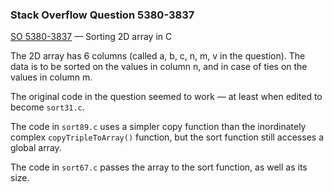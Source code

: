 ### Stack Overflow Question 5380-3837

[SO 5380-3837](https://stackoverflow.com/q/53803837) &mdash;
Sorting 2D array in C

The 2D array has 6 columns (called a, b, c, n, m, v in the question).
The data is to be sorted on the values in column n, and in case of ties
on the values in column m.

The original code in the question seemed to work — at least when edited
to become `sort31.c`.

The code in `sort89.c` uses a simpler copy function than the inordinately
complex `copyTripleToArray()` function, but the sort function still
accesses a global array.

The code in `sort67.c` passes the array to the sort function, as well as
its size.

